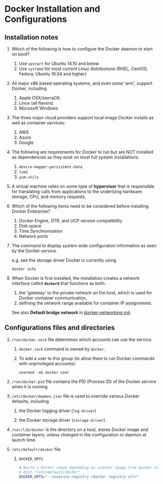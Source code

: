 # Docker Installation and Configurations

## Installation notes

1. Which of the following is how to configure the Docker daemon to start on boot?

    1. Use `upstart` for Ubuntu 14.10 and below
    1. Use `systemd` for most current Linux distributions (RHEL, CentOS, Fedora, Ubuntu 16.04 and higher)

1. All major x86 based operating systems, and even some 'arm', support Docker, including

   1. Apple OSX/sierraOS
   1. Linux (all flavors)
   1. Microsoft Windows

1. The three major cloud providers support local image Docker installs as well as container services:

    1. AWS
    1. Azure
    1. Google

1. The following are requirements for Docker to run but are NOT installed as dependencies as they exist on most full
   system installations:

    1. `device-mapper-persistent-data`
    1. `lvm2`
    1. `yum-utils`

1. A virtual machine relies on some type of **hypervisor** that is responsible for translating calls from applications
   to the underlying hardware: storage, CPU, and memory requests.

1. Which of the following items need to be considered before installing Docker Enterprise?

    1. Docker Engine, DTR, and UCP version compatibility
    1. Disk space
    1. Time Synchronisation
    1. Network ports

1. The command to display system wide configuration information as seen by the Docker service.

    e.g. see the storage driver Docker is currently using
    
    `docker info`

1. When Docker is first installed, the installation creates a network interface called **`docker0`** that functions as
   both:
 
    1. the 'gateway' to the private network on the host, which is used for Docker container communication, 
    1. defining the network range available for container IP assignments.

    See also **Default bridge network** in [docker-networking.md](docker-networking.md).


## Configurations files and directories

1. `/run/docker.sock` file determines which accounts can use the service.

    1. `docker.sock` command is owned by `docker`.

    1. To add a user to this group (to allow them to run Docker commands with unprivileged accounts):
    
       `usermod -aG docker user`

1. `/run/docker.pid` file contains the PID (Process ID) of the Docker service when it is running.

1. `/etc/docker/daemon.json` file is used to override various Docker defaults, including

    1. the Docker logging driver (`log-driver`)

    1. the Docker storage driver (`storage-driver`)

1. `/var/lib/docker` is the directory on a host, stores Docker image and container layers;
   unless changed in the configuration or daemon at launch time.

1. `/etc/default/docker` file

    1. `DOCKER_OPTS`

        ```bash
        # Build a Docker image depending on another image from Docker registry.
        # Edit "/etc/default/docker"
        DOCKER_OPTS="--insecure-registry <docker registry url>"
        ```
 